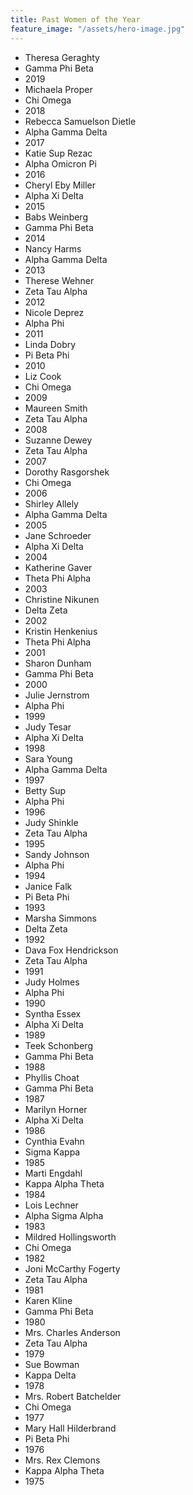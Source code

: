 ```yaml
---
title: Past Women of the Year
feature_image: "/assets/hero-image.jpg"
---
```


<div>
<ul>
<li>Theresa Geraghty</li>
<li>Gamma Phi Beta</li>
<li>2019</li>
<li>Michaela Proper</li>
<li>Chi Omega</li>
<li>2018</li>
<li>Rebecca Samuelson Dietle</li>
<li>Alpha Gamma Delta</li>
<li>2017</li>
<li>Katie Sup Rezac</li>
<li>Alpha Omicron Pi</li>
<li>2016</li>
<li>Cheryl Eby Miller</li>
<li>Alpha Xi Delta</li>
<li>2015</li>
<li>Babs Weinberg</li>
<li>Gamma Phi Beta</li>
<li>2014</li>
<li>Nancy Harms</li>
<li>Alpha Gamma Delta</li>
<li>2013</li>
<li>Therese Wehner</li>
<li>Zeta Tau Alpha</li>
<li>2012</li>
<li>Nicole Deprez</li>
<li>Alpha Phi</li>
<li>2011</li>
<li>Linda Dobry</li>
<li>Pi Beta Phi</li>
<li>2010</li>
<li>Liz Cook</li>
<li>Chi Omega</li>
<li>2009</li>
<li>Maureen Smith</li>
<li>Zeta Tau Alpha</li>
<li>2008</li>
<li>Suzanne Dewey</li>
<li>Zeta Tau Alpha</li>
<li>2007</li>
<li>Dorothy Rasgorshek</li>
<li>Chi Omega</li>
<li>2006</li>
<li>Shirley Allely</li>
<li>Alpha Gamma Delta</li>
<li>2005</li>
<li>Jane Schroeder</li>
<li>Alpha Xi Delta</li>
<li>2004</li>
<li>Katherine Gaver</li>
<li>Theta Phi Alpha</li>
<li>2003</li>
<li>Christine Nikunen</li>
<li>Delta Zeta</li>
<li>2002</li>
<li>Kristin Henkenius</li>
<li>Theta Phi Alpha</li>
<li>2001</li>
<li>Sharon Dunham</li>
<li>Gamma Phi Beta</li>
<li>2000</li>
<li>Julie Jernstrom</li>
<li>Alpha Phi</li>
<li>1999</li>
<li>Judy Tesar</li>
<li>Alpha Xi Delta</li>
<li>1998</li>
<li>Sara Young</li>
<li>Alpha Gamma Delta</li>
<li>1997</li>
<li>Betty Sup</li>
<li>Alpha Phi</li>
<li>1996</li>
<li>Judy Shinkle</li>
<li>Zeta Tau Alpha</li>
<li>1995</li>
<li>Sandy Johnson</li>
<li>Alpha Phi</li>
<li>1994</li>
<li>Janice Falk</li>
<li>Pi Beta Phi</li>
<li>1993</li>
<li>Marsha Simmons</li>
<li>Delta Zeta</li>
<li>1992</li>
<li>Dava Fox Hendrickson</li>
<li>Zeta Tau Alpha</li>
<li>1991</li>
<li>Judy Holmes</li>
<li>Alpha Phi</li>
<li>1990</li>
<li>Syntha Essex</li>
<li>Alpha Xi Delta</li>
<li>1989</li>
<li>Teek Schonberg</li>
<li>Gamma Phi Beta</li>
<li>1988</li>
<li>Phyllis Choat</li>
<li>Gamma Phi Beta</li>
<li>1987</li>
<li>Marilyn Horner</li>
<li>Alpha Xi Delta</li>
<li>1986</li>
<li>Cynthia Evahn</li>
<li>Sigma Kappa</li>
<li>1985</li>
<li>Marti Engdahl</li>
<li>Kappa Alpha Theta</li>
<li>1984</li>
<li>Lois Lechner</li>
<li>Alpha Sigma Alpha</li>
<li>1983</li>
<li>Mildred Hollingsworth</li>
<li>Chi Omega</li>
<li>1982</li>
<li>Joni McCarthy Fogerty</li>
<li>Zeta Tau Alpha</li>
<li>1981</li>
<li>Karen Kline</li>
<li>Gamma Phi Beta</li>
<li>1980</li>
<li>Mrs. Charles Anderson</li>
<li>Zeta Tau Alpha</li>
<li>1979</li>
<li>Sue Bowman</li>
<li>Kappa Delta</li>
<li>1978</li>
<li>Mrs. Robert Batchelder</li>
<li>Chi Omega</li>
<li>1977</li>
<li>Mary Hall Hilderbrand</li>
<li>Pi Beta Phi</li>
<li>1976</li>
<li>Mrs. Rex Clemons</li>
<li>Kappa Alpha Theta</li>
<li>1975</li>
</ul>
</div>
